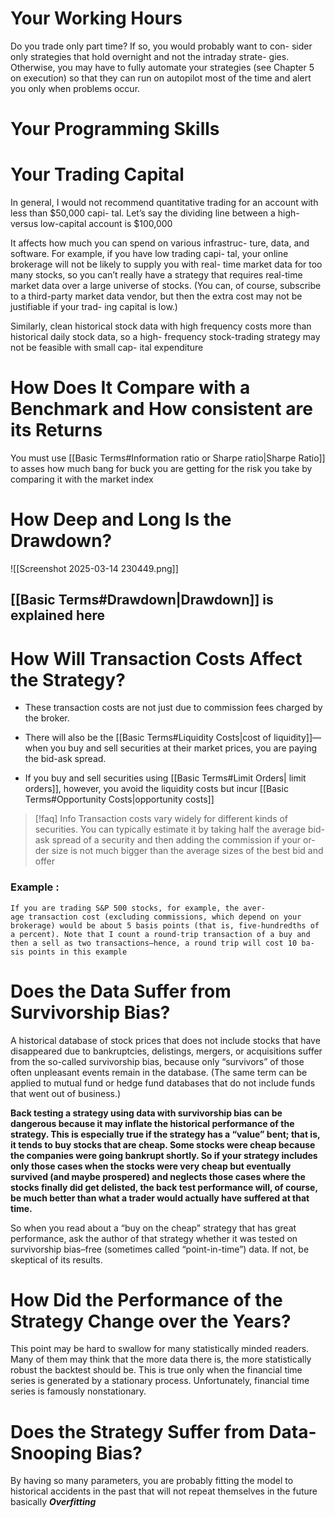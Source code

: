 # Your Working Hours
Do you trade only part time? If so, you would probably want to con-
sider only strategies that hold overnight and not the intraday strate-
gies. Otherwise, you may have to fully automate your strategies (see
Chapter 5 on execution) so that they can run on autopilot most of
the time and alert you only when problems occur.

# Your Programming Skills
# Your Trading Capital
In general, I would not recommend
quantitative trading for an account with less than $50,000 capi-
tal. Let’s say the dividing line between a high- versus low-capital
account is $100,000

It affects how much you can spend on various infrastruc-
ture, data, and software. For example, if you have low trading capi-
tal, your online brokerage will not be likely to supply you with real-
time market data for too many stocks, so you can’t really have a
strategy that requires real-time market data over a large universe of
stocks. (You can, of course, subscribe to a third-party market data
vendor, but then the extra cost may not be justifiable if your trad-
ing capital is low.) 

Similarly, clean historical stock data with high
frequency costs more than historical daily stock data, so a high-
frequency stock-trading strategy may not be feasible with small cap-
ital expenditure

# How Does It Compare with a Benchmark and How consistent are its Returns
You must use [[Basic Terms#Information ratio or Sharpe ratio|Sharpe Ratio]] to asses how much bang for buck you are getting for the risk you take by comparing it with the market index 

# How Deep and Long Is the Drawdown?

![[Screenshot 2025-03-14 230449.png]]
## [[Basic Terms#Drawdown|Drawdown]] is explained here

# How Will Transaction Costs Affect the Strategy?
- These transaction costs are not just due to commission fees charged by
	the broker. 

- There will also be the [[Basic Terms#Liquidity Costs|cost of liquidity]]—when you buy
	and sell securities at their market prices, you are paying the bid-ask
	spread.

- If you buy and sell securities using [[Basic Terms#Limit Orders| limit orders]], however,
	you avoid the liquidity costs but incur [[Basic Terms#Opportunity Costs|opportunity costs]] 

>[!faq] Info
>Transaction costs vary widely for different kinds of securities.
You can typically estimate it by taking half the average bid-ask
spread of a security and then adding the commission if your or-
der size is not much bigger than the average sizes of the best bid
and offer

### Example :

	If you are trading S&P 500 stocks, for example, the aver-
	age transaction cost (excluding commissions, which depend on your
	brokerage) would be about 5 basis points (that is, five-hundredths of
	a percent). Note that I count a round-trip transaction of a buy and
	then a sell as two transactions—hence, a round trip will cost 10 ba-
	sis points in this example

# Does the Data Suffer from Survivorship Bias?
A historical database of stock prices that does not include stocks
that have disappeared due to bankruptcies, delistings, mergers, or
acquisitions suffer from the so-called survivorship bias, because
only “survivors” of those often unpleasant events remain in the
database. (The same term can be applied to mutual fund or hedge
fund databases that do not include funds that went out of business.)

**Back testing a strategy using data with survivorship bias can be dangerous because it may inflate the historical performance of the strategy. This is especially true if the strategy has a “value” bent; that is, it tends to buy stocks that are cheap. Some stocks were cheap because the companies were going bankrupt shortly. So if your strategy includes only those cases when the stocks were very cheap but eventually survived (and maybe prospered) and neglects those cases where the stocks finally did get delisted, the back test performance will, of course, be much better than what a trader would actually have suffered at that time.**

So when you read about a “buy on the cheap” strategy that has
great performance, ask the author of that strategy whether it was
tested on survivorship bias–free (sometimes called “point-in-time”)
data. If not, be skeptical of its results.

# How Did the Performance of the Strategy Change over the Years?
This point may be hard to swallow for many statistically minded
readers. Many of them may think that the more data there is, the
more statistically robust the backtest should be. This is true only
when the financial time series is generated by a stationary process.
Unfortunately, financial time series is famously nonstationary.

# Does the Strategy Suffer from Data-Snooping Bias?
By having so many parameters, you are probably fitting the model to historical accidents in the past that will not repeat themselves in the future basically ***Overfitting*** 

